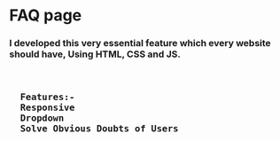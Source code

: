 <h1>FAQ page</h1>
<h3>I developed this very essential feature which every website should have, Using HTML, CSS and JS.</h3>
<pre><h3>
  Features:- 
  Responsive
  Dropdown
  Solve Obvious Doubts of Users
</h3></pre>
